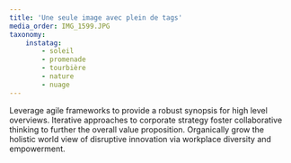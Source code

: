 ```yaml
---
title: 'Une seule image avec plein de tags'
media_order: IMG_1599.JPG
taxonomy:
    instatag:
        - soleil
        - promenade
        - tourbière
        - nature
        - nuage
---
```


Leverage agile frameworks to provide a robust synopsis for high level overviews. Iterative approaches to corporate strategy foster collaborative thinking to further the overall value proposition. Organically grow the holistic world view of disruptive innovation via workplace diversity and empowerment.
